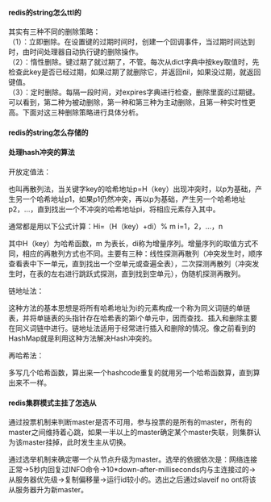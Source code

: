 #### redis的string怎么ttl的
其实有三种不同的删除策略：   
（1）：立即删除。在设置键的过期时间时，创建一个回调事件，当过期时间达到时，由时间处理器自动执行键的删除操作。   
（2）：惰性删除。键过期了就过期了，不管。每次从dict字典中按key取值时，先检查此key是否已经过期，如果过期了就删除它，并返回nil，如果没过期，就返回键值。    
（3）：定时删除。每隔一段时间，对expires字典进行检查，删除里面的过期键。    
可以看到，第二种为被动删除，第一种和第三种为主动删除，且第一种实时性更高。下面对这三种删除策略进行具体分析。    


#### redis的string怎么存储的

#### 处理hash冲突的算法
开放定值法：    

也叫再散列法，当关键字key的哈希地址p=H（key）出现冲突时，以p为基础，产生另一个哈希地址p1，如果p1仍然冲突，再以p为基础，产生另一个哈希地址p2，…，直到找出一个不冲突的哈希地址pi，将相应元素存入其中。

通常都是用以下公式计算：Hi=（H（key）+di）% m i=1，2，…，n

其中H（key）为哈希函数，m 为表长，di称为增量序列。增量序列的取值方式不同，相应的再散列方式也不同。主要有三种：线性探测再散列（冲突发生时，顺序查看表中下一单元，直到找出一个空单元或查遍全表），二次探测再散列（冲突发生时，在表的左右进行跳跃式探测，直到找到空单元），伪随机探测再散列。

链地址法：   

这种方法的基本思想是将所有哈希地址为i的元素构成一个称为同义词链的单链表，并将单链表的头指针存在哈希表的第i个单元中，因而查找、插入和删除主要在同义词链中进行。链地址法适用于经常进行插入和删除的情况。像之前看到的HashMap就是利用这种方法解决Hash冲突的。

再哈希法：   

多写几个哈希函数，算出来一个hashcode重复的就用另一个哈希函数算，直到算出来不一样。


#### redis集群模式主挂了怎选从
通过投票机制来判断master是否不可用，参与投票的是所有的master，所有的master之间维持着心跳，如果一半以上的master确定某个master失联，则集群认为该master挂掉，此时发生主从切换。    

通过选举机制来确定哪一个从节点升级为master。选举的依据依次是：网络连接正常->5秒内回复过INFO命令->10*down-after-milliseconds内与主连接过的->从服务器优先级->复制偏移量->运行id较小的。选出之后通过slaveif no ont将该从服务器升为新master。   
